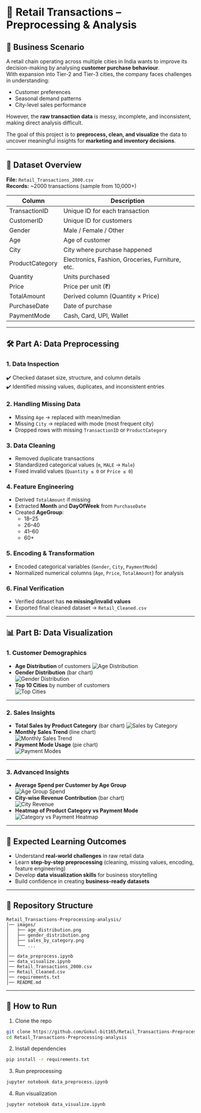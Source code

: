 # 🛒 Retail Transactions – Preprocessing & Analysis  

## 📌 Business Scenario  
A retail chain operating across multiple cities in India wants to improve its decision-making by analysing **customer purchase behaviour**.  
With expansion into Tier-2 and Tier-3 cities, the company faces challenges in understanding:  

- Customer preferences  
- Seasonal demand patterns  
- City-level sales performance  

However, the **raw transaction data** is messy, incomplete, and inconsistent, making direct analysis difficult.  

The goal of this project is to **preprocess, clean, and visualize** the data to uncover meaningful insights for **marketing and inventory decisions**.  

---

## 📂 Dataset Overview  

**File:** `Retail_Transactions_2000.csv`  
**Records:** ~2000 transactions (sample from 10,000+)  

| Column | Description |
|--------|-------------|
| TransactionID | Unique ID for each transaction |
| CustomerID | Unique ID for customers |
| Gender | Male / Female / Other |
| Age | Age of customer |
| City | City where purchase happened |
| ProductCategory | Electronics, Fashion, Groceries, Furniture, etc. |
| Quantity | Units purchased |
| Price | Price per unit (₹) |
| TotalAmount | Derived column (Quantity × Price) |
| PurchaseDate | Date of purchase |
| PaymentMode | Cash, Card, UPI, Wallet |

---

## 🛠 Part A: Data Preprocessing  

### 1. Data Inspection  
✔️ Checked dataset size, structure, and column details  
✔️ Identified missing values, duplicates, and inconsistent entries  

### 2. Handling Missing Data  
- Missing `Age` → replaced with mean/median  
- Missing `City` → replaced with mode (most frequent city)  
- Dropped rows with missing `TransactionID` or `ProductCategory`  

### 3. Data Cleaning  
- Removed duplicate transactions  
- Standardized categorical values (`m`, `MALE` → `Male`)  
- Fixed invalid values (`Quantity ≤ 0` or `Price ≤ 0`)  

### 4. Feature Engineering  
- Derived `TotalAmount` if missing  
- Extracted **Month** and **DayOfWeek** from `PurchaseDate`  
- Created **AgeGroup**:  
  - 18–25  
  - 26–40  
  - 41–60  
  - 60+  

### 5. Encoding & Transformation  
- Encoded categorical variables (`Gender`, `City`, `PaymentMode`)  
- Normalized numerical columns (`Age`, `Price`, `TotalAmount`) for analysis  

### 6. Final Verification  
- Verified dataset has **no missing/invalid values**  
- Exported final cleaned dataset → `Retail_Cleaned.csv`  

---

## 📊 Part B: Data Visualization  

### 1. Customer Demographics  
- **Age Distribution** of customers 
![Age Distribution](images/age_distribution.png)   
- **Gender Distribution** (bar chart)  
![Gender Distribution](images/gender_distribution.png) 
- **Top 10 Cities** by number of customers  
![Top Cities](images/top10_citybycus.png)  

---

### 2. Sales Insights  
- **Total Sales by Product Category** (bar chart) 
![Sales by Category](images/totalsales.png)  
- **Monthly Sales Trend** (line chart)  
![Monthly Sales Trend](images/month_sale.png)  
- **Payment Mode Usage** (pie chart)  
![Payment Modes](images/paymentmode.png)  

---

### 3. Advanced Insights  
- **Average Spend per Customer by Age Group**  
![Age Group Spend](images/age_groupspend.png)  
- **City-wise Revenue Contribution** (bar chart)  
![City Revenue](images/city_wise_revenue.png)
- **Heatmap of Product Category vs Payment Mode**  
![Category vs Payment Heatmap](images/heatmap.png)  

---

## 🎯 Expected Learning Outcomes  
- Understand **real-world challenges** in raw retail data  
- Learn **step-by-step preprocessing** (cleaning, missing values, encoding, feature engineering)  
- Develop **data visualization skills** for business storytelling  
- Build confidence in creating **business-ready datasets**  

---

## 📁 Repository Structure  

```
Retail_Transactions-Preprocessing-analysis/
│── images/
│   ├── age_distribution.png
│   ├── gender_distribution.png
│   ├── sales_by_category.png
│   └── ...
│
│── data_preprocess.ipynb
│── data_visualize.ipynb
│── Retail_Transactions_2000.csv
│── Retail_Cleaned.csv
│── requirements.txt
│── README.md
```

---

## 🚀 How to Run  

1. Clone the repo  
```bash
git clone https://github.com/Gokul-bit165/Retail_Transactions-Preprocessing-analysis.git
cd Retail_Transactions-Preprocessing-analysis
```

2. Install dependencies  
```bash
pip install -r requirements.txt
```

3. Run preprocessing  
```bash
jupyter notebook data_preprocess.ipynb
```

4. Run visualization  
```bash
jupyter notebook data_visualize.ipynb
```
